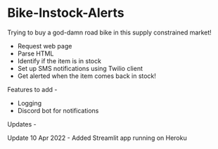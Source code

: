 # Bike-Instock-Alerts
Trying to buy a god-damn road bike in this supply constrained market!

- Request web page
- Parse HTML
- Identify if the item is in stock
- Set up SMS notifications using Twilio client
- Get alerted when the item comes back in stock!  

Features to add - 
- Logging
- Discord bot for notifications

Updates -

Update 10 Apr 2022 - Added Streamlit app running on Heroku